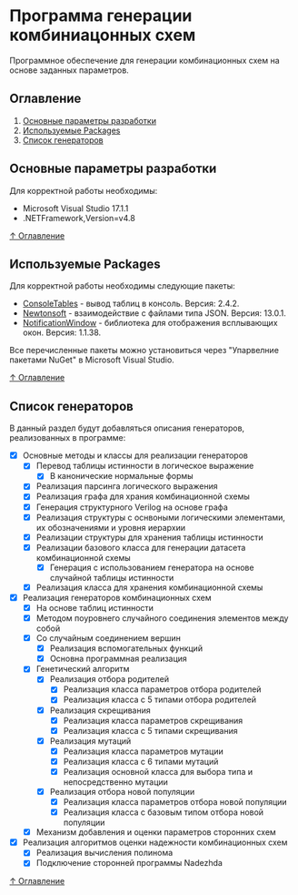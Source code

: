 # Программа генерации комбиниацонных схем
Программное обеспечение для генерации комбинационных схем на основе заданных параметров.

## Оглавление
<a name="content"></a> 
1. [Основные параметры разработки](#programmParameters)
2. [Используемые Packages](#packages)
3. [Список генераторов](#generators)

## Основные параметры разработки
<a name="programmParameters"></a> 
Для корректной работы необходимы:
- Microsoft Visual Studio 17.1.1
- .NETFramework,Version=v4.8

[&#8593; Оглавление](#content)

## Используемые Packages
<a name="packages"></a> 
Для корректной работы необходимы следующие пакеты:
- [ConsoleTables] - вывод таблиц в консоль. Версия: 2.4.2.
- [Newtonsoft] - взаимодействие с файлами типа JSON. Версия: 13.0.1.
- [NotificationWindow] - библиотека для отображения всплывающих окон. Версия: 1.1.38.

Все перечисленные пакеты можно установиться через "Упарвелние пакетами NuGet" в Microsoft Visual Studio.

[&#8593; Оглавление](#content)

## Список генераторов
<a name="generators"></a> 
В данный раздел будут добавляться описания генераторов, реализованных в программе:
- [X] Основные методы и классы для реализации генераторов
    - [X] Перевод таблицы истинности в логическое выражение
        - [X] В канонические нормальные формы
    - [X] Реализация парсинга логического выражения
    - [X] Реализация графа для храния комбинационной схемы
    - [X] Генерация структурного Verilog на основе графа
    - [X] Реализация структуры с оснвоными логическими элементами, их обозначениями и уровня иерархии
    - [X] Реализации структуры для хранения таблицы истинности
    - [X] Реализации базового класса для генерации датасета комбинационной схемы
        - [X] Генерация с использованием генератора на основе случайной таблицы истинности
    - [X] Реализация класса для хранения комбинационной схемы
- [X] Реализация генераторов комбинационных схем
    - [X] На основе таблиц истинности
    - [X] Методом поуровнего случайного соединения элементов между собой
    - [X] Со случайным соединением вершин
        - [X] Реализация вспомогательных функций
        - [X] Основна программная реализация
    - [X] Генетический алгоритм 
        - [X] Реализация отбора родителей
          - [X] Реализация класса параметров отбора родителей
          - [X] Реализация класса с 5 типами отбора родителей
        - [X] Реализация скрещивания 
          - [X] Реализация класса параметров скрещивания
          - [X] Реализация класса с 5 типами скрещивания
        - [X] Реализация мутаций 
          - [X] Реализация класса параметров мутации
          - [X] Реализация класса с 6 типами мутаций
          - [X] Реализация основной класса для выбора типа и непосредственно мутации
        - [X] Реализация отбора новой популяции 
          - [X] Реализация класса параметров отбора новой популяции
          - [X] Реализация класса с базовым типом отбора новой популяции
    - [X] Механизм добавления и оценки параметров сторонних схем 
- [X] Реализация алгоритмов оценки надежности комбинационных схем
    - [X] Реализация вычисления полинома
    - [X] Подключение сторонней программы Nadezhda

[&#8593; Оглавление](#content)


[//]: # (These are reference links used in the body of this note and get stripped out when the markdown processor does its job. There is no need to format nicely because it shouldn't be seen. Thanks SO - http://stackoverflow.com/questions/4823468/store-comments-in-markdown-syntax)

   [ConsoleTables]: <https://github.com/khalidabuhakmeh/ConsoleTables>
   [Newtonsoft]: <https://www.newtonsoft.com/json>
   [NotificationWindow]: <https://github.com/Tulpep/Notification-Popup-Window>
